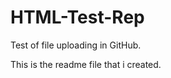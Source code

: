 HTML-Test-Rep
=============

Test of file uploading in GitHub.

This is the readme file that i created.
